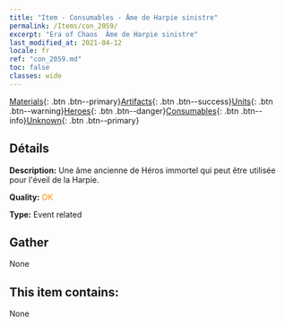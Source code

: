 ```yaml
---
title: "Item - Consumables - Âme de Harpie sinistre"
permalink: /Items/con_2059/
excerpt: "Era of Chaos  Âme de Harpie sinistre"
last_modified_at: 2021-04-12
locale: fr
ref: "con_2059.md"
toc: false
classes: wide
---
```

 [Materials](/fr/Items/){: .btn .btn--primary}[Artifacts](/fr/Items/Artifacts/){: .btn .btn--success}[Units](/fr/Items/Units/){: .btn .btn--warning}[Heroes](/fr/Items/Heroes/){: .btn .btn--danger}[Consumables](/fr/Items/Consumables/){: .btn .btn--info}[Unknown](/fr/Items/Unknown/){: .btn .btn--primary}

## Détails
 **Description:** Une âme ancienne de Héros immortel qui peut être utilisée pour l'éveil de la Harpie.

 **Quality:** <span style="color: #FF8C00">OK</span>

 **Type:** Event related

## Gather

  None

## This item contains:

  None

